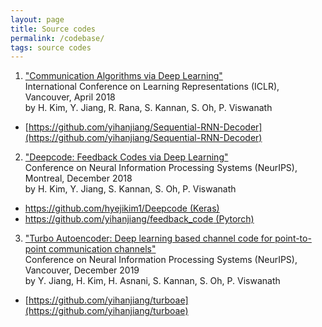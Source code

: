 ```yaml
---
layout: page
title: Source codes
permalink: /codebase/
tags: source codes
---
```

1. ["Communication Algorithms via Deep Learning"](https://openreview.net/pdf?id=ryazCMbR-)  
International Conference on Learning Representations (ICLR), Vancouver, April 2018  
by H. Kim, Y. Jiang, R. Rana, S. Kannan, S. Oh, P. Viswanath

* [https://github.com/yihanjiang/Sequential-RNN-Decoder](https://github.com/yihanjiang/Sequential-RNN-Decoder) 

2. ["Deepcode: Feedback Codes via Deep Learning"](https://arxiv.org/abs/1807.00801)  
Conference on Neural Information Processing Systems (NeurIPS), Montreal, December 2018  
by H. Kim, Y. Jiang, S. Kannan, S. Oh, P. Viswanath

* [https://github.com/hyejikim1/Deepcode (Keras)](https://github.com/hyejikim1/Deepcode)
* [https://github.com/yihanjiang/feedback_code (Pytorch)](https://github.com/yihanjiang/feedback_code)

3. ["Turbo Autoencoder: Deep learning based channel code for point-to-point communication channels"](https://arxiv.org/abs/1911.03038)  
Conference on Neural Information Processing Systems (NeurIPS), Vancouver, December 2019  
by Y. Jiang, H. Kim, H. Asnani, S. Kannan, S. Oh, P. Viswanath

* [https://github.com/yihanjiang/turboae](https://github.com/yihanjiang/turboae) 

